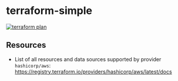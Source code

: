 # terraform-simple
[![terraform plan](https://github.com/biswas/terraform-simple/actions/workflows/terraform_ci.yml/badge.svg)](https://github.com/biswas/terraform-simple/actions/workflows/terraform_ci.yml)

## Resources
 - List of all resources and data sources supported by provider `hashicorp/aws`: <https://registry.terraform.io/providers/hashicorp/aws/latest/docs>
